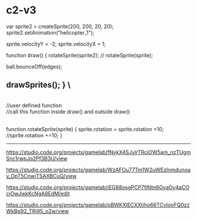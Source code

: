 # c2-v3
var sprite2 = createSprite(200, 200, 20, 20);
sprite2.setAnimation("helicopter_1");

sprite.velocityY = -2;
sprite.velocityX = 1;

function draw() {
  rotateSprite(sprite2);
 // rotateSprite(sprite);
 
  ball.bounceOff(edges);
  
  drawSprites();
}
\
------------------------------------
\
//user defined function
\
//call this function inside draw() and outside draw()

\
function rotateSprite(sprite) {
  sprite.rotation = sprite.rotation +10;
  //sprite.rotation +=10;
}

----------------------
https://studio.code.org/projects/gamelab/fNykX4SJylrTRciOW5am_nzTUgmSnc1rwpJq2Pf3B3U/view


https://studio.code.org/projects/gamelab/WzAFOu77Tm1W2uWEzInmdunoay_OpT5CnwiTSAXBCuQ/view

https://studio.code.org/projects/gamelab/jEG88osgPCP7flNtn6GyaOy4aCOcjOwJwkKcNgA8EdM/edit

https://studio.code.org/projects/gamelab/pBWKXlECXXtiho66TCyIooFQ0zzWkBp92_TRj95_o2w/view

